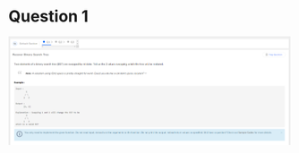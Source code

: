 # Question 1

![alt tag](https://github.com/yashpatel137/Placement-Coding-Challange-2023/blob/main/Media.net/Screenshot%20(10).png)
